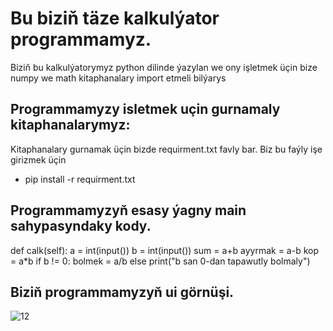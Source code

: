 # Bu biziň täze kalkulýator programmamyz.
Biziň bu kalkulýatorymyz python dilinde ýazylan we ony işletmek üçin bize numpy 
we math kitaphanalary import etmeli bilýarys 

## Programmamyzy isletmek uçin gurnamaly kitaphanalarymyz:
Kitaphanalary gurnamak üçin bizde requirment.txt favly bar.
Biz bu faýly işe girizmek üçin 
- pip install -r requirment.txt

## Programmamyzyň esasy ýagny main sahypasyndaky kody.
 def calk(self):
  a = int(input())
  b = int(input())
  sum = a+b
  ayyrmak = a-b
  kop = a*b
  if b != 0:
    bolmek = a/b
  else
    print("b san 0-dan tapawutly bolmaly")
## Biziň programmamyzyň ui görnüşi.
![12](https://github.com/saparorayew/numi/assets/160107430/a1396f64-6d55-4673-aea5-e5c9f2894b8a)
